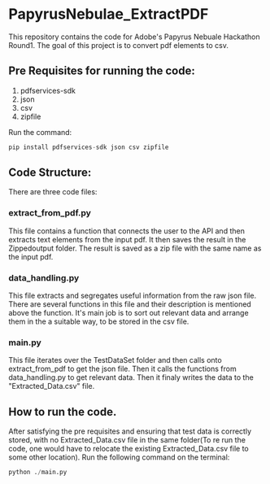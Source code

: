 # PapyrusNebulae_ExtractPDF
This repository contains the code for Adobe's Papyrus Nebuale Hackathon Round1. The goal of this project is to convert pdf elements to csv.

## Pre Requisites for running the code:

  1. pdfservices-sdk
  2. json 
  3. csv
  4. zipfile
     
Run the command:

```Python
pip install pdfservices-sdk json csv zipfile
```

## Code Structure:

There are three code files:

### extract_from_pdf.py
This file contains a function that connects the user to the API and then extracts text elements from the input pdf. It then saves the result in the Zippedoutput folder. The result is saved as a zip file with the same name as the input pdf.

### data_handling.py
This file extracts and segregates useful information from the raw json file. There are several functions in this file and their description is mentioned above the function. It's main job is to sort out relevant data and arrange them in the a suitable way, to be stored in the csv file.

### main.py
This file iterates over the TestDataSet folder and then calls onto extract_from_pdf to get the json file. Then it calls the functions from data_handling.py to get relevant data. Then it finaly writes the data to the "Extracted_Data.csv" file.

## How to run the code.

After satisfying the pre requisites and ensuring that test data is correctly stored, with no Extracted_Data.csv file in the same folder(To re run the code, one would have to relocate the existing Extracted_Data.csv file to some other location). Run the following command on the terminal:

```Python
python ./main.py
```






